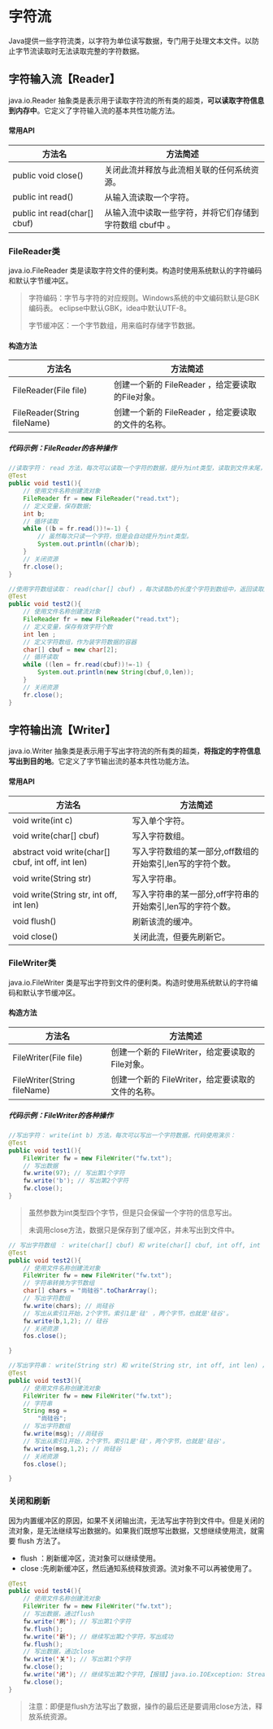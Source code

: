 # 字符流

Java提供一些字符流类，以字符为单位读写数据，专门用于处理文本文件。以防止字节流读取时无法读取完整的字符数据。

## 字符输入流【Reader】

java.io.Reader 抽象类是表示用于读取字符流的所有类的超类，**可以读取字符信息到内存中**。它定义了字符输入流的基本共性功能方法。

#### 常用API
| 方法名 | 方法简述 |
| ------ | -------- |
|public void close() |关闭此流并释放与此流相关联的任何系统资源。|
|public int read() | 从输入流读取一个字符。|
|public int read(char[] cbuf) |从输入流中读取一些字符，并将它们存储到字符数组 cbuf中 。|

### FileReader类

java.io.FileReader 类是读取字符文件的便利类。构造时使用系统默认的字符编码和默认字节缓冲区。

>   字符编码：字节与字符的对应规则。Windows系统的中文编码默认是GBK编码表。
>   eclipse中默认GBK，idea中默认UTF-8。
>
>   字节缓冲区：一个字节数组，用来临时存储字节数据。

#### 构造方法
| 方法名 | 方法简述 |
| ------ | -------- |
|FileReader(File file) | 创建一个新的 FileReader ，给定要读取的File对象。|
|FileReader(String fileName) |创建一个新的 FileReader ，给定要读取的文件的名称。|

##### 代码示例：FileReader的各种操作

```java
//读取字符： read 方法，每次可以读取一个字符的数据，提升为int类型，读取到文件末尾，返回 -1
@Test
public void test1(){
    // 使用文件名称创建流对象
    FileReader fr = new FileReader("read.txt");
    // 定义变量，保存数据; 
    int b;
    // 循环读取
    while ((b = fr.read())!=-1) {
        // 虽然每次只读一个字符，但是会自动提升为int类型。
        System.out.println((char)b);
    }
    // 关闭资源
    fr.close();
}

//使用字符数组读取： read(char[] cbuf) ，每次读取b的长度个字符到数组中，返回读取到的有效字符个数，读取到末尾时，返回 -1
@Test
public void test2(){
    // 使用文件名称创建流对象
    FileReader fr = new FileReader("read.txt");
    // 定义变量，保存有效字符个数
    int len ;
    // 定义字符数组，作为装字符数据的容器
    char[] cbuf = new char[2];
    // 循环读取
    while ((len = fr.read(cbuf))!=-1) {
        System.out.println(new String(cbuf,0,len));
    }
    // 关闭资源
    fr.close();
}
```



## 字符输出流【Writer】

java.io.Writer 抽象类是表示用于写出字符流的所有类的超类，**将指定的字符信息写出到目的地**。它定义了字节输出流的基本共性功能方法。

#### 常用API
| 方法名 | 方法简述 |
| ------ | -------- |
|void write(int c) |写入单个字符。|
|void write(char[] cbuf) |写入字符数组。|
|abstract void write(char[] cbuf, int off, int len)| 写入字符数组的某一部分,off数组的开始索引,len写的字符个数。|
|void write(String str) |写入字符串。|
|void write(String str, int off, int len)| 写入字符串的某一部分,off字符串的开始索引,len写的字符个数。|
|void flush()| 刷新该流的缓冲。|
|void close()| 关闭此流，但要先刷新它。|

### FileWriter类

java.io.FileWriter 类是写出字符到文件的便利类。构造时使用系统默认的字符编码和默认字节缓冲区。

#### 构造方法
| 方法名 | 方法简述 |
| ------ | -------- |
|FileWriter(File file) | 创建一个新的 FileWriter，给定要读取的File对象。|
|FileWriter(String fileName) | 创建一个新的 FileWriter，给定要读取的文件的名称。|

##### 代码示例：FileWriter的各种操作

```java
//写出字符： write(int b) 方法，每次可以写出一个字符数据，代码使用演示：
@Test
public void test1(){
    FileWriter fw = new FileWriter("fw.txt");
    // 写出数据
    fw.write(97); // 写出第1个字符
    fw.write('b'); // 写出第2个字符
    fw.close();
}
```

>   虽然参数为int类型四个字节，但是只会保留一个字符的信息写出。
>
>   未调用close方法，数据只是保存到了缓冲区，并未写出到文件中。

```java
// 写出字符数组 ： write(char[] cbuf) 和 write(char[] cbuf, int off, int len) ，每次可以写出字符数组中的数据
@Test
public void test2(){
    // 使用文件名称创建流对象
    FileWriter fw = new FileWriter("fw.txt");
    // 字符串转换为字节数组
    char[] chars = "尚硅谷".toCharArray();
    // 写出字符数组
    fw.write(chars); // 尚硅谷
    // 写出从索引1开始，2个字节。索引1是'硅' ，两个字节，也就是'硅谷'。
    fw.write(b,1,2); // 硅谷
    // 关闭资源
    fos.close();

}

//写出字符串： write(String str) 和 write(String str, int off, int len) ，每次可以写出字符串中的数据
@Test
public void test3(){
    // 使用文件名称创建流对象
    FileWriter fw = new FileWriter("fw.txt");
    // 字符串
    String msg =
        "尚硅谷";
    // 写出字符数组
    fw.write(msg); //尚硅谷
    // 写出从索引1开始，2个字节。索引1是'硅'，两个字节，也就是'硅谷'。
    fw.write(msg,1,2); // 尚硅谷
    // 关闭资源
    fos.close();

}
```

### 关闭和刷新

因为内置缓冲区的原因，如果不关闭输出流，无法写出字符到文件中。但是关闭的流对象，是无法继续写出数据的。如果我们既想写出数据，又想继续使用流，就需要 flush 方法了。

-   flush ：刷新缓冲区，流对象可以继续使用。
-   close :先刷新缓冲区，然后通知系统释放资源。流对象不可以再被使用了。

```java
@Test
public void test4(){
    // 使用文件名称创建流对象
    FileWriter fw = new FileWriter("fw.txt");
    // 写出数据，通过flush
    fw.write('刷'); // 写出第1个字符
    fw.flush();
    fw.write('新'); // 继续写出第2个字符，写出成功
    fw.flush();
    // 写出数据，通过close
    fw.write('关'); // 写出第1个字符
    fw.close();
    fw.write('闭'); // 继续写出第2个字符,【报错】java.io.IOException: Streamclosed
    fw.close();
}
```

>   注意：即便是flush方法写出了数据，操作的最后还是要调用close方法，释放系统资源。